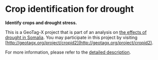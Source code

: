 # Crop identification for drought

**Identify crops and drought stress.**

This is a GeoTag-X project that is part of an analysis on [the effects of drought in Somalia](http://geotagx.org/project/category/somalidrought/). You may participate in this project by visiting [http://geotagx.org/project/cropid2](http://geotagx.org/project/cropid2).

For more information, please refer to the [detailed description](long_description.md).
